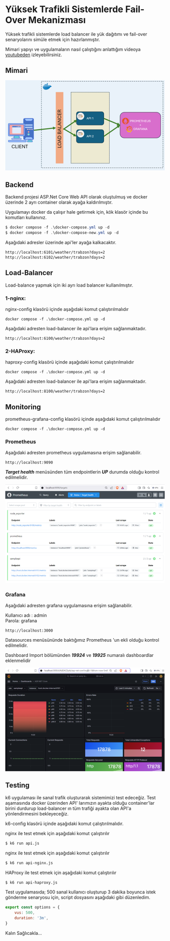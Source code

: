 # Yüksek Trafikli Sistemlerde Fail-Over Mekanizması

Yüksek trafikli sistemlerde load balancer ile yük dağıtımı ve fail-over senaryolarını simüle etmek için hazırlanmıştır.

Mimari yapıyı ve uygulamaların nasıl çalıştığını anlattığım videoya [youtubeden](https://www.youtube.com/watch?v=siKJ0Q1ERHk) izleyebilirsiniz.



## Mimari
![Mimari ](docs/mimari.png)

## Backend
Backend projesi ASP.Net Core Web API olarak oluştulmuş ve docker üzerinde 2 ayrı container olarak ayağa kaldırılmıştır.

Uygulamayı docker da çalışır hale getirmek için, kök klasör içinde bu komutları kullanınız.

``` powershell
$ docker compose -f .\docker-compose.yml up -d
$ docker compose -f .\docker-compose-new.yml up -d
```


Aşağıdaki adresler üzerinde api'ler ayağa kalkacaktır.

```
http://localhost:6101/weather/trabzon?days=2
http://localhost:6102/weather/trabzon?days=2
```
## Load-Balancer

Load-balance yapmak için iki ayrı load balancer kullanılmıştır.

### 1-nginx: 

nginx-config klasörü içinde aşağıdaki komut çalıştırılmalıdır

```
docker compose -f .\docker-compose.yml up -d
```

Aşağıdaki adresten load-balancer ile api'lara erişim sağlanmaktadır.

```
http://localhost:6100/weather/trabzon?days=2
```

### 2-HAProxy: 

haproxy-config klasörü içinde aşağıdaki komut çalıştırılmalıdır

```
docker compose -f .\docker-compose.yml up -d
```

Aşağıdaki adresten load-balancer ile api'lara erişim sağlanmaktadır.
```
http://localhost:8100/weather/trabzon?days=2
```

## Monitoring


prometheus-grafana-config klasörü içinde aşağıdaki komut çalıştırılmalıdır

```
docker compose -f .\docker-compose.yml up -d
```

### Prometheus
Aşağıdaki adresten prometheus uygulamasına erişim sağlanabilir.
```
http://localhost:9090
```
***Target health*** menüsünden tüm endpointlerin ***UP*** durumda olduğu kontrol edilmelidir.

![Targets ](docs/prometheus.png)

### Grafana
Aşağıdaki adresten grafana uygulamasına erişim sağlanabilir.

Kullanıcı adı : admin \
Parola: grafana

```
http://localhost:3000
```
Datasources menüsününde baktığımız Prometheus 'un ekli olduğu kontrol edilmelidir.

Dashboard Import bölümünden ***19924*** ve ***19925*** numaralı dashboardlar eklenmelidir

![Grafana ](docs/grafana.png)

## Testing

k6 uygulaması ile sanal trafik oluşturarak sistemimizi test edeceğiz. Test aşamasında docker üzerinden API' larımızın ayakta olduğu container'lar birini durdurup load-balancer ın tüm trafiği ayakta olan API'a yönlendirmesini bekleyeceğiz.




k6-config klasörü içinde aşağıdaki komut çalıştırılmalıdır.

nginx ile test etmek için aşağıdaki komut çalıştırılır
``` bash
$ k6 run api.js
```

nginx ile test etmek için aşağıdaki komut çalıştırılır
``` bash
$ k6 run api-nginx.js
```

HAProxy ile test etmek için aşağıdaki komut çalıştırılır
``` bash
$ k6 run api-haproxy.js
```

Test uygulamasıda; 500 sanal kullanıcı oluşturup 3 dakika boyunca istek gönderme senaryosu için, script dosyasını aşağıdaki gibi düzenledim.

``` javascript
export const options = {
    vus: 500,
    duration: '3m',
}
```

Kalın Sağlıcakla...